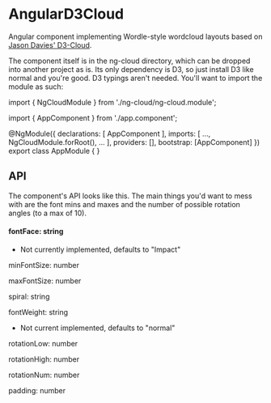 # AngularD3Cloud

Angular component implementing Wordle-style wordcloud layouts based on [Jason Davies' D3-Cloud](https://github.com/jasondavies/d3-cloud). 

The component itself is in the ng-cloud directory, which can be dropped into another project as is. Its only dependency is D3, so just install D3 like normal and you're good. D3 typings aren't needed. You'll want to import the module as such:

import { NgCloudModule } from './ng-cloud/ng-cloud.module';

import { AppComponent } from './app.component';

@NgModule({
	declarations: [
		AppComponent
	],
	imports: [
		...,
		NgCloudModule.forRoot(),
		...
	],
	providers: [],
	bootstrap: [AppComponent]
})
export class AppModule { }

## API

The component's API looks like this. The main things you'd want to mess with are the font mins and maxes and the number of possible rotation angles (to a max of 10). 

#### fontFace: string
- Not currently implemented, defaults to "Impact"

minFontSize: number

maxFontSize: number

spiral: string

fontWeight: string
- Not current implemented, defaults to "normal"

rotationLow: number

rotationHigh: number

rotationNum: number

padding: number


